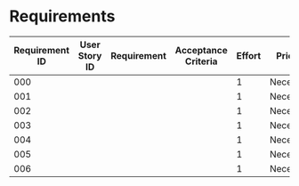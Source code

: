# Requirements 

| Requirement ID | User Story ID | Requirement | Acceptance Criteria | Effort | Priority | Status |
|----------------|---------------|-------------|---------------------|--------|----------|--------|
|      000       |               |             |                     |    1   | Necessary | Verified |
|      001       |               |             |                     |    1   | Necessary | Verified |
|      002       |               |             |                     |    1   | Necessary | Verified |
|      003       |               |             |                     |    1   | Necessary | Verified |
|      004       |               |             |                     |    1   | Necessary | Verified |
|      005       |               |             |                     |    1   | Necessary | Verified |
|      006       |               |             |                     |    1   | Necessary | Verified |
